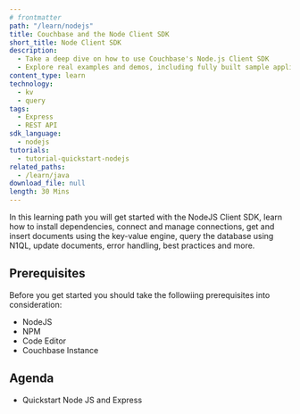 ```yaml
---
# frontmatter
path: "/learn/nodejs"
title: Couchbase and the Node Client SDK
short_title: Node Client SDK
description: 
  - Take a deep dive on how to use Couchbase's Node.js Client SDK
  - Explore real examples and demos, including fully built sample applications
content_type: learn
technology: 
  - kv
  - query
tags:
  - Express
  - REST API
sdk_language:
  - nodejs
tutorials:
  - tutorial-quickstart-nodejs
related_paths: 
  - /learn/java
download_file: null
length: 30 Mins
---
```


In this learning path you will get started with the NodeJS Client SDK, learn how to install dependencies, connect and manage connections, get and insert documents using the key-value engine, query the database using N1QL, update documents, error handling, best practices and more.

## Prerequisites

Before you get started you should take the followiing prerequisites into consideration:

- NodeJS
- NPM
- Code Editor
- Couchbase Instance

## Agenda

- Quickstart Node JS and Express
